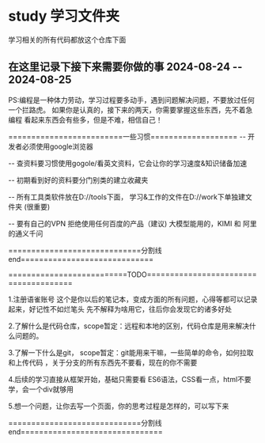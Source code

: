 # study 学习文件夹
学习相关的所有代码都放这个仓库下面


## 在这里记录下接下来需要你做的事 2024-08-24 -- 2024-08-25

PS:编程是一种体力劳动，学习过程要多动手，遇到问题解决问题，不要放过任何一个拦路虎。
如果你是认真的，接下来的两天，你需要掌握这些东西，先不着急编程
看起来东西会有些多，但是不难，相信自己！


=========================一些习惯===================
-- 开发者必须使用google浏览器

-- 查资料要习惯使用gogole/看英文资料，它会让你的学习速度&知识储备加速

-- 初期看到好的资料要分门别类的建立收藏夹  

-- 所有工具类软件放在D://tools下面， 学习&工作的文件在D://work下单独建文件夹 (很重要)

-- 要有自己的VPN 拒绝使用任何百度的产品（建议) 大模型能用的，KIMI 和 阿里的通义千问

=============================分割线end=============================


==========================TODO======================================

1.注册语雀账号  这个是你以后的笔记本，变成方面的所有问题，心得等都可以记录起来，好记性不如烂笔头
先不解释为啥用它，往后你会发现它的诸多好处

2.了解什么是代码仓库，scope暂定：远程和本地的区别，代码仓库是用来解决什么问题的。

3.了解一下什么是git， scope暂定：git能用来干嘛，一些简单的命令，如何拉取和上传代码 ，关于分支的所有东西先不要看，现在的你不需要

4.后续的学习直接从框架开始，基础只需要看 ES6语法，CSS看一点，html不要学，会一个div就够用

5.想一个问题，让你去写一个页面，你的思考过程是怎样的，可以写下来

=============================分割线end===============================

